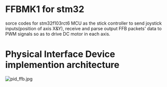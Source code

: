 # FFBMK1 for stm32
sorce codes for stm32f103rct6 MCU as the stick controller to send joystick inputs(position of axis X&Y), receive and parse output FFB packets' data to PWM signals so as to drive DC motor in each axis.
# Physical Interface Device implemention architecture
![pid_ffb.jpg](https://github.com/beantowel/FFBMK1/FFBMK1_stm32/Diagrams/pid_ffb.jpg)